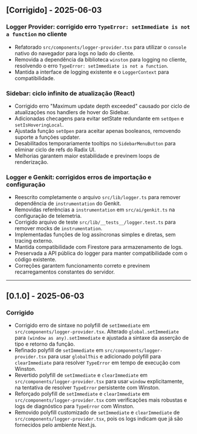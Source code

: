 ## [Corrigido] - 2025-06-03
### Logger Provider: corrigido erro `TypeError: setImmediate is not a function` no cliente
- Refatorado `src/components/logger-provider.tsx` para utilizar o `console` nativo do navegador para logs no lado do cliente.
- Removida a dependência da biblioteca `winston` para logging no cliente, resolvendo o erro `TypeError: setImmediate is not a function`.
- Mantida a interface de logging existente e o `LoggerContext` para compatibilidade.


### Sidebar: ciclo infinito de atualização (React)
- Corrigido erro "Maximum update depth exceeded" causado por ciclo de atualizações nos handlers de hover do Sidebar.
- Adicionadas checagens para evitar setState redundante em `setOpen` e `setIsHoveringLocal`.
- Ajustada função `setOpen` para aceitar apenas booleanos, removendo suporte a funções updater.
- Desabilitados temporariamente tooltips no `SidebarMenuButton` para eliminar ciclo de refs do Radix UI.
- Melhorias garantem maior estabilidade e previnem loops de renderização.

### Logger e Genkit: corrigidos erros de importação e configuração
- Reescrito completamente o arquivo `src/lib/logger.ts` para remover dependência de `instrumentation` do Genkit.
- Removidas referências a `instrumentation` em `src/ai/genkit.ts` na configuração de telemetria.
- Corrigido arquivo de teste `src/lib/__tests__/logger.test.ts` para remover mocks de `instrumentation`.
- Implementadas funções de log assíncronas simples e diretas, sem tracing externo.
- Mantida compatibilidade com Firestore para armazenamento de logs.
- Preservada a API pública do logger para manter compatibilidade com o código existente.
- Correções garantem funcionamento correto e previnem recarregamentos constantes do servidor.

---


## [0.1.0] - 2025-06-03

### Corrigido
- Corrigido erro de sintaxe no polyfill de `setImmediate` em `src/components/logger-provider.tsx`. Alterado `global.setImmediate` para `(window as any).setImmediate` e ajustada a sintaxe da asserção de tipo e retorno da função.
- Refinado polyfill de `setImmediate` em `src/components/logger-provider.tsx` para usar `globalThis` e adicionado polyfill para `clearImmediate` para resolver `TypeError` em tempo de execução com Winston.
- Revertido polyfill de `setImmediate` e `clearImmediate` em `src/components/logger-provider.tsx` para usar `window` explicitamente, na tentativa de resolver `TypeError` persistente com Winston.
- Reforçado polyfill de `setImmediate` e `clearImmediate` em `src/components/logger-provider.tsx` com verificações mais robustas e logs de diagnóstico para `TypeError` com Winston.
- Removido polyfill customizado de `setImmediate` e `clearImmediate` de `src/components/logger-provider.tsx`, pois os logs indicam que já são fornecidos pelo ambiente Next.js.